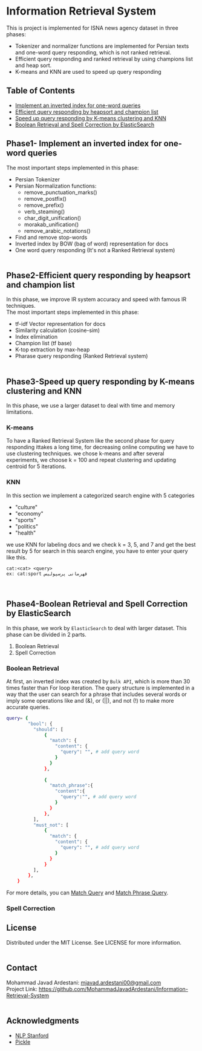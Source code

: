 # Information Retrieval System  
This is project is implemented for ISNA news agency dataset in three phases:
- Tokenizer and normalizer functions are implemented for Persian texts and one-word query responding,
which is not ranked retrieval.
- Efficient query responding and ranked retrieval by using champions list and heap sort.
- K-means and KNN are used to speed up query responding
## Table of Contents
* [Implement an inverted index for one-word queries](https://github.com/MohammadJavadArdestani/Information-Retrieval-System/edit/main/README.md#phase1--implement-an-inverted-index-for-one-word-queries)
* [Efficient query responding by heapsort and champion list](https://github.com/MohammadJavadArdestani/Information-Retrieval-System/edit/main/README.md#phase2-efficient-query-responding-by-heapsort-and-champion-list)
* [Speed up query responding by K-means clustering and KNN](https://github.com/MohammadJavadArdestani/Information-Retrieval-System/edit/main/README.md#phase3-speed-up-query-responding-by-k-means-clustering-and-knn)
* [Boolean Retrieval and Spell Correction by  ElasticSearch](https://github.com/MohammadJavadArdestani/Information-Retrieval-System/edit/main/README.md#phase4-boolean-retrieval-and-spell-correction-by--elasticsearch)


## Phase1- Implement an inverted index for one-word queries

The most important steps implemented in this phase:
-  Persian Tokenizer
-  Persian Normalization functions:
    - remove_punctuation_marks()  
    - remove_postfix()
    - remove_prefix()
    - verb_steaming()
    - char_digit_unification()
    - morakab_unification()
    - remove_arabic_notations()
 - Find and remove stop-words
 - Inverted index by BOW (bag of word) representation for docs
 - One word query responding (It's not a Ranked Retrieval system)
<br><br>

## Phase2-Efficient query responding by heapsort and champion list
In this phase, we improve IR system accuracy and speed with famous IR techniques.  
The most important steps implemented in this phase:
- tf-idf Vector representation for docs
- Similarity calculation (cosine-sim)
- Index elimination
- Champion list (tf base)
- K-top extraction by max-heap
- Pharase query responding (Ranked Retrieval system) 
<br><br>

## Phase3-Speed up query responding by K-means clustering and KNN
In this phase, we use a larger dataset to deal with time and memory limitations.
### K-means
To have a Ranked Retrieval System like the second phase for query responding  ittakes a long time, for decreasing online computing we have to use clustering techniques. we chose k-means and after several experiments, we choose k = 100 and repeat clustering and updating centroid for 5 iterations.
<br>
### KNN
In this section we implement a categorized search engine with 5 categories 
- "culture" 
- "economy"
- "sports"
- "politics"
- "health" <br>

we use KNN for labeling docs and we check k = 3, 5, and 7 and get the best result by 5
for search in this search engine, you have to enter your query like this.
```
cat:<cat> <query>
ex: cat:sport قهرمانی پرسپولیس
```
<br>

## Phase4-Boolean Retrieval and Spell Correction by  ElasticSearch
In this phase, we work by ```ElasticSearch``` to deal with  larger dataset. This phase can be divided in 2 parts. <br>
1. Boolean Retrieval
2. Spell Correction
### Boolean Retrieval
At first, an inverted index was created by ```Bulk API```, which is more than 30 times faster than For loop iteration. The query structure is implemented in a way that the user can search for a phrase that includes several words or imply some operations like and (&), or (||), and not (!) to make more accurate queries.
```bash
query= {
        "bool": {
          "should": [
              { 
                "match": {
                  "content": {
                    "query": "", # add query word 
                  }
                }
              }, 
              
              { 
                "match_phrase":{
                  "content":{
                    "query":"", # add query word 
                  }
                }  
              },
          ],
          "must_not": [
              {
                "match": {
                  "content": {
                    "query": "", # add query word 
                  }
                }
              }
          ],
        },
    }
```
For more details, you can [Match Query](https://www.elastic.co/guide/en/elasticsearch/reference/current/query-dsl-match-query.html#match-top-level-params) and [Match Phrase Query](https://www.elastic.co/guide/en/elasticsearch/reference/current/query-dsl-match-query-phrase.html).
### Spell Correction

## License
Distributed under the MIT License. See LICENSE for more information.
<br><br>
## Contact
Mohammad Javad Ardestani: mjavad.ardestani00@gmail.com <br>
Project Link: https://github.com/MohammadJavadArdestani/Information-Retrieval-System
<br><br>
## Acknowledgments
- [NLP Stanford](https://nlp.stanford.edu/IR-book/html/htmledition/contents-1.html)
- [Pickle](https://docs.python.org/3/library/pickle.html)
